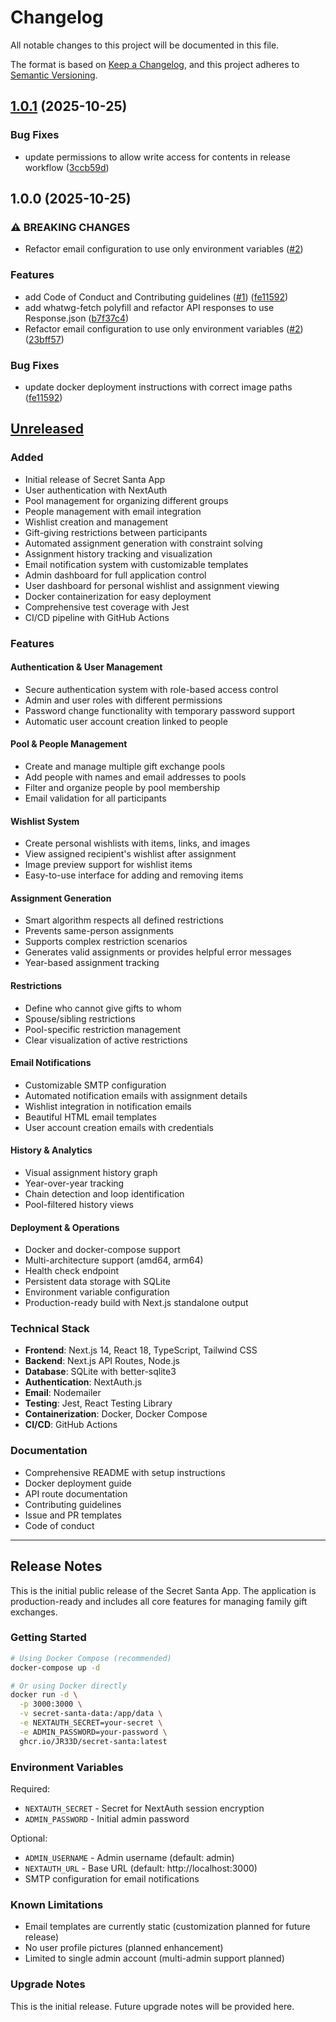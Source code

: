 # Changelog

All notable changes to this project will be documented in this file.

The format is based on [Keep a Changelog](https://keepachangelog.com/en/1.0.0/),
and this project adheres to [Semantic Versioning](https://semver.org/spec/v2.0.0.html).

## [1.0.1](https://github.com/JR33D/secret-santa/compare/v1.0.0...v1.0.1) (2025-10-25)


### Bug Fixes

* update permissions to allow write access for contents in release workflow ([3ccb59d](https://github.com/JR33D/secret-santa/commit/3ccb59db0f38211aee13397228163bc243c6a871))

## 1.0.0 (2025-10-25)


### ⚠ BREAKING CHANGES

* Refactor email configuration to use only environment variables ([#2](https://github.com/JR33D/secret-santa/issues/2))

### Features

* add Code of Conduct and Contributing guidelines ([#1](https://github.com/JR33D/secret-santa/issues/1)) ([fe11592](https://github.com/JR33D/secret-santa/commit/fe11592fc47a0af47c90002d4f41f6442f6d827f))
* add whatwg-fetch polyfill and refactor API responses to use Response.json ([b7f37c4](https://github.com/JR33D/secret-santa/commit/b7f37c400909a223564b26dbc8059a9ca37d064b))
* Refactor email configuration to use only environment variables ([#2](https://github.com/JR33D/secret-santa/issues/2)) ([23bff57](https://github.com/JR33D/secret-santa/commit/23bff577c8ea34bcec17f020ff0d5d5154e80608))


### Bug Fixes

* update docker deployment instructions with correct image paths ([fe11592](https://github.com/JR33D/secret-santa/commit/fe11592fc47a0af47c90002d4f41f6442f6d827f))

## [Unreleased]

### Added
- Initial release of Secret Santa App
- User authentication with NextAuth
- Pool management for organizing different groups
- People management with email integration
- Wishlist creation and management
- Gift-giving restrictions between participants
- Automated assignment generation with constraint solving
- Assignment history tracking and visualization
- Email notification system with customizable templates
- Admin dashboard for full application control
- User dashboard for personal wishlist and assignment viewing
- Docker containerization for easy deployment
- Comprehensive test coverage with Jest
- CI/CD pipeline with GitHub Actions

### Features

#### Authentication & User Management
- Secure authentication system with role-based access control
- Admin and user roles with different permissions
- Password change functionality with temporary password support
- Automatic user account creation linked to people

#### Pool & People Management
- Create and manage multiple gift exchange pools
- Add people with names and email addresses to pools
- Filter and organize people by pool membership
- Email validation for all participants

#### Wishlist System
- Create personal wishlists with items, links, and images
- View assigned recipient's wishlist after assignment
- Image preview support for wishlist items
- Easy-to-use interface for adding and removing items

#### Assignment Generation
- Smart algorithm respects all defined restrictions
- Prevents same-person assignments
- Supports complex restriction scenarios
- Generates valid assignments or provides helpful error messages
- Year-based assignment tracking

#### Restrictions
- Define who cannot give gifts to whom
- Spouse/sibling restrictions
- Pool-specific restriction management
- Clear visualization of active restrictions

#### Email Notifications
- Customizable SMTP configuration
- Automated notification emails with assignment details
- Wishlist integration in notification emails
- Beautiful HTML email templates
- User account creation emails with credentials

#### History & Analytics
- Visual assignment history graph
- Year-over-year tracking
- Chain detection and loop identification
- Pool-filtered history views

#### Deployment & Operations
- Docker and docker-compose support
- Multi-architecture support (amd64, arm64)
- Health check endpoint
- Persistent data storage with SQLite
- Environment variable configuration
- Production-ready build with Next.js standalone output

### Technical Stack
- **Frontend**: Next.js 14, React 18, TypeScript, Tailwind CSS
- **Backend**: Next.js API Routes, Node.js
- **Database**: SQLite with better-sqlite3
- **Authentication**: NextAuth.js
- **Email**: Nodemailer
- **Testing**: Jest, React Testing Library
- **Containerization**: Docker, Docker Compose
- **CI/CD**: GitHub Actions

### Documentation
- Comprehensive README with setup instructions
- Docker deployment guide
- API route documentation
- Contributing guidelines
- Issue and PR templates
- Code of conduct

---

## Release Notes

This is the initial public release of the Secret Santa App. The application is production-ready and includes all core features for managing family gift exchanges.

### Getting Started

```bash
# Using Docker Compose (recommended)
docker-compose up -d

# Or using Docker directly
docker run -d \
  -p 3000:3000 \
  -v secret-santa-data:/app/data \
  -e NEXTAUTH_SECRET=your-secret \
  -e ADMIN_PASSWORD=your-password \
  ghcr.io/JR33D/secret-santa:latest
```

### Environment Variables

Required:
- `NEXTAUTH_SECRET` - Secret for NextAuth session encryption
- `ADMIN_PASSWORD` - Initial admin password

Optional:
- `ADMIN_USERNAME` - Admin username (default: admin)
- `NEXTAUTH_URL` - Base URL (default: http://localhost:3000)
- SMTP configuration for email notifications

### Known Limitations

- Email templates are currently static (customization planned for future release)
- No user profile pictures (planned enhancement)
- Limited to single admin account (multi-admin support planned)

### Upgrade Notes

This is the initial release. Future upgrade notes will be provided here.

[unreleased]: https://github.com/JR33D/secret-santa/compare/v1.0.0...HEAD
